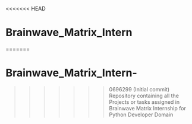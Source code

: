 <<<<<<< HEAD
# Brainwave_Matrix_Intern
=======
# Brainwave_Matrix_Intern-
>>>>>>> 0696299 (Initial commit)
Repository containing all the Projects or tasks assigned in Brainwave Matrix Internship for Python Developer Domain
